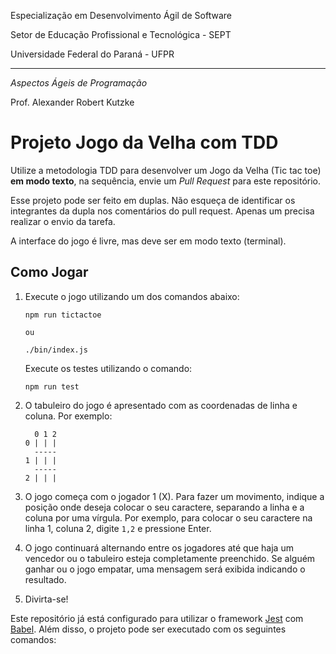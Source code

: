 Especialização em Desenvolvimento Ágil de Software

Setor de Educação Profissional e Tecnológica - SEPT

Universidade Federal do Paraná - UFPR

---

*Aspectos Ágeis de Programação*

Prof. Alexander Robert Kutzke

# Projeto Jogo da Velha com TDD

Utilize a metodologia TDD para desenvolver um Jogo da Velha (Tic tac toe) **em modo texto**, na sequência, envie um *Pull Request* para este repositório.

Esse projeto pode ser feito em duplas. Não esqueça de identificar os integrantes da dupla nos comentários do pull request. Apenas um precisa realizar o envio da tarefa.

A interface do jogo é livre, mas deve ser em modo texto (terminal).

## Como Jogar

1. Execute o jogo utilizando um dos comandos abaixo:
    ```
    npm run tictactoe

    ou

    ./bin/index.js
    ```

    Execute os testes utilizando o comando:

    ```
    npm run test
    ```

2. O tabuleiro do jogo é apresentado com as coordenadas de linha e coluna. Por exemplo:
    ```
      0 1 2
    0 | | | 
      -----
    1 | | | 
      -----
    2 | | | 
    ```

3. O jogo começa com o jogador 1 (X). Para fazer um movimento, indique a posição onde deseja colocar o seu caractere, separando a linha e a coluna por uma vírgula. Por exemplo, para colocar o seu caractere na linha 1, coluna 2, digite `1,2` e pressione Enter.

4. O jogo continuará alternando entre os jogadores até que haja um vencedor ou o tabuleiro esteja completamente preenchido. Se alguém ganhar ou o jogo empatar, uma mensagem será exibida indicando o resultado.

5. Divirta-se!

Este repositório já está configurado para utilizar o framework [Jest](https://jestjs.io) com [Babel](https://babeljs.io).
Além disso, o projeto pode ser executado com os seguintes comandos:

